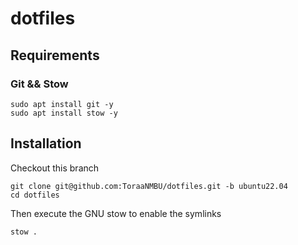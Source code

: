 # dotfiles


## Requirements

### Git && Stow

```
sudo apt install git -y
sudo apt install stow -y

```


## Installation

Checkout this branch 


```
git clone git@github.com:ToraaNMBU/dotfiles.git -b ubuntu22.04
cd dotfiles
```

Then execute the GNU stow to enable the symlinks
```
stow . 
```
